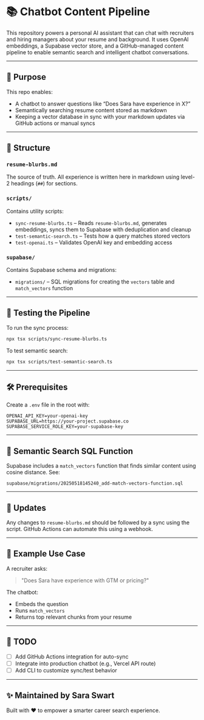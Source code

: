 # 📚 Chatbot Content Pipeline

This repository powers a personal AI assistant that can chat with recruiters and hiring managers about your resume and background. It uses OpenAI embeddings, a Supabase vector store, and a GitHub-managed content pipeline to enable semantic search and intelligent chatbot conversations.

---

## 🚀 Purpose

This repo enables:
- A chatbot to answer questions like “Does Sara have experience in X?”
- Semantically searching resume content stored as markdown
- Keeping a vector database in sync with your markdown updates via GitHub actions or manual syncs

---

## 🧱 Structure

### `resume-blurbs.md`
The source of truth. All experience is written here in markdown using level-2 headings (`##`) for sections.

### `scripts/`
Contains utility scripts:
- `sync-resume-blurbs.ts` – Reads `resume-blurbs.md`, generates embeddings, syncs them to Supabase with deduplication and cleanup
- `test-semantic-search.ts` – Tests how a query matches stored vectors
- `test-openai.ts` – Validates OpenAI key and embedding access

### `supabase/`
Contains Supabase schema and migrations:
- `migrations/` – SQL migrations for creating the `vectors` table and `match_vectors` function

---

## 🧪 Testing the Pipeline

To run the sync process:
```bash
npx tsx scripts/sync-resume-blurbs.ts
```

To test semantic search:
```bash
npx tsx scripts/test-semantic-search.ts
```

---

## 🛠 Prerequisites

Create a `.env` file in the root with:
```env
OPENAI_API_KEY=your-openai-key
SUPABASE_URL=https://your-project.supabase.co
SUPABASE_SERVICE_ROLE_KEY=your-supabase-key
```

---

## 🧠 Semantic Search SQL Function

Supabase includes a `match_vectors` function that finds similar content using cosine distance. See:
```
supabase/migrations/20250518145240_add-match-vectors-function.sql
```

---

## 🔁 Updates

Any changes to `resume-blurbs.md` should be followed by a sync using the script. GitHub Actions can automate this using a webhook.

---

## 💬 Example Use Case

A recruiter asks:
> "Does Sara have experience with GTM or pricing?"

The chatbot:
- Embeds the question
- Runs `match_vectors`
- Returns top relevant chunks from your resume

---

## 📎 TODO

- [ ] Add GitHub Actions integration for auto-sync
- [ ] Integrate into production chatbot (e.g., Vercel API route)
- [ ] Add CLI to customize sync/test behavior

---

## ✨ Maintained by Sara Swart

Built with ❤️ to empower a smarter career search experience.

